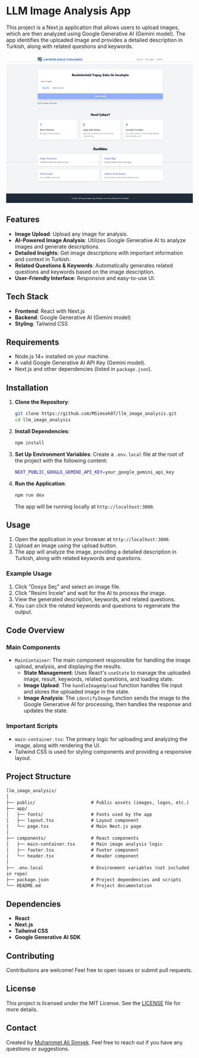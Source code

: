 
# LLM Image Analysis App

This project is a Next.js application that allows users to upload images, which are then analyzed using Google Generative AI (Gemini model). The app identifies the uploaded image and provides a detailed description in Turkish, along with related questions and keywords.

<p align="center">
  <img src="public/screenshot.jpeg" alt="App Screenshot" width="600" height="400">
</p>

## Features

- **Image Upload**: Upload any image for analysis.
- **AI-Powered Image Analysis**: Utilizes Google Generative AI to analyze images and generate descriptions.
- **Detailed Insights**: Get image descriptions with important information and context in Turkish.
- **Related Questions & Keywords**: Automatically generates related questions and keywords based on the image description.
- **User-Friendly Interface**: Responsive and easy-to-use UI.

## Tech Stack

- **Frontend**: React with Next.js
- **Backend**: Google Generative AI (Gemini model)
- **Styling**: Tailwind CSS

## Requirements

- Node.js 14+ installed on your machine.
- A valid Google Generative AI API Key (Gemini model).
- Next.js and other dependencies (listed in `package.json`).

## Installation

1. **Clone the Repository**:
    ```bash
    git clone https://github.com/MSimsek07/llm_image_analysis.git
    cd llm_image_analysis
    ```

2. **Install Dependencies**:
    ```bash
    npm install
    ```

3. **Set Up Environment Variables**:
    Create a `.env.local` file at the root of the project with the following content:
    ```bash
    NEXT_PUBLIC_GOOGLE_GEMINI_API_KEY=your_google_gemini_api_key
    ```

4. **Run the Application**:
    ```bash
    npm run dev
    ```

    The app will be running locally at `http://localhost:3000`.

## Usage

1. Open the application in your browser at `http://localhost:3000`.
2. Upload an image using the upload button.
3. The app will analyze the image, providing a detailed description in Turkish, along with related keywords and questions.

### Example Usage

1. Click "Dosya Seç" and select an image file.
2. Click "Resimi İncele" and wait for the AI to process the image.
3. View the generated description, keywords, and related questions.
4. You can click the related keywords and questions to regenerate the output.

## Code Overview

### Main Components

- `MainContainer`: The main component responsible for handling the image upload, analysis, and displaying the results.
    - **State Management**: Uses React's `useState` to manage the uploaded image, result, keywords, related questions, and loading state.
    - **Image Upload**: The `handleImageUpload` function handles file input and stores the uploaded image in the state.
    - **Image Analysis**: The `identifyImage` function sends the image to the Google Generative AI for processing, then handles the response and updates the state.

### Important Scripts

- `main-container.tsx`: The primary logic for uploading and analyzing the image, along with rendering the UI.
- Tailwind CSS is used for styling components and providing a responsive layout.

## Project Structure

```
llm_image_analysis/
│
├── public/                     # Public assets (images, logos, etc.)
├── app/ 
│   ├── fonts/                  # Fonts used by the app
│   ├── layout.tsx              # Layout component
│   └── page.tsx                # Main Next.js page
│
├── components/                 # React components
│   ├── main-container.tsx      # Main image analysis logic
│   ├── footer.tsx              # Footer component
│   └── header.tsx              # Header component
│
├── .env.local                  # Environment variables (not included in repo)
├── package.json                # Project dependencies and scripts
└── README.md                   # Project documentation
```

## Dependencies

- **React**
- **Next.js**
- **Tailwind CSS**
- **Google Generative AI SDK**


## Contributing

Contributions are welcome! Feel free to open issues or submit pull requests.

## License

This project is licensed under the MIT License. See the [LICENSE](LICENSE) file for more details.

## Contact

Created by [Muhammet Ali Şimşek](https://github.com/MSimsek07). Feel free to reach out if you have any questions or suggestions.
